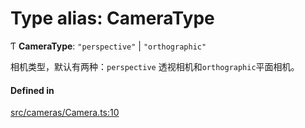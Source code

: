 # Type alias: CameraType

Ƭ **CameraType**: ``"perspective"`` \| ``"orthographic"``

相机类型，默认有两种：`perspective` 透视相机和`orthographic`平面相机。

#### Defined in

[src/cameras/Camera.ts:10](https://github.com/sakitam-gis/vis-engine/blob/master/src/cameras/Camera.ts#L10)
